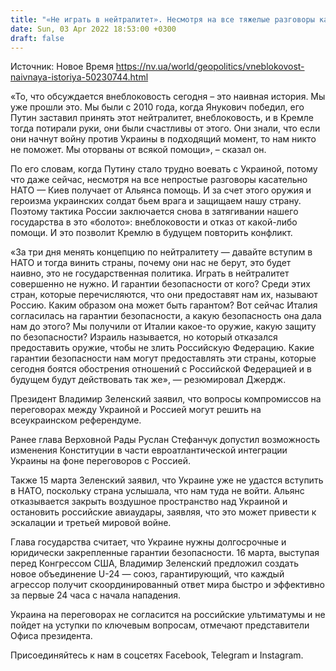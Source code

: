```yaml
---
title: "«Не играть в нейтралитет». Несмотря на все тяжелые разговоры касательно НАТО, Альянс оказывает поддержку Украине — эксперт"
date: Sun, 03 Apr 2022 18:53:00 +0300
draft: false
---
```

Источник: Новое Время https://nv.ua/world/geopolitics/vneblokovost-naivnaya-istoriya-50230744.html


«То, что обсуждается внеблоковость сегодня – это наивная история. Мы уже прошли это. Мы были с 2010 года, когда Янукович победил, его Путин заставил принять этот нейтралитет, внеблоковость, и в Кремле тогда потирали руки, они были счастливы от этого. Они знали, что если они начнут войну против Украины в подходящий момент, то нам никто не поможет. Мы оторваны от всякой помощи», – сказал он.

По его словам, когда Путину стало трудно воевать с Украиной, потому что даже сейчас, несмотря на все непростые разговоры касательно НАТО — Киев получает от Альянса помощь. И за счет этого оружия и героизма украинских солдат бьем врага и защищаем нашу страну. Поэтому тактика России заключается снова в затягивании нашего государства в это «болото»: внеблоковости и отказ от какой-либо помощи. И это позволит Кремлю в будущем повторить конфликт.

«За три дня менять концепцию по нейтралитету — давайте вступим в НАТО и тогда винить страны, почему они нас не берут, это будет наивно, это не государственная политика. Играть в нейтралитет совершенно не нужно. И гарантии безопасности от кого? Среди этих стран, которые перечисляются, что они предоставят нам их, называют Россию. Каким образом она может быть гарантом? Вот сейчас Италия согласилась на гарантии безопасности, а какую безопасность она дала нам до этого? Мы получили от Италии какое-то оружие, какую защиту по безопасности? Израиль называется, но который отказался предоставить оружие, чтобы не злить Российскую Федерацию. Какие гарантии безопасности нам могут предоставлять эти страны, которые сегодня боятся обострения отношений с Российской Федерацией и в будущем будут действовать так же», — резюмировал Джердж.

Президент Владимир Зеленский заявил, что вопросы компромиссов на переговорах между Украиной и Россией могут решить на всеукраинском референдуме.

Ранее глава Верховной Рады Руслан Стефанчук допустил возможность изменения Конституции в части евроатлантической интеграции Украины на фоне переговоров с Россией.

Также 15 марта Зеленский заявил, что Украине уже не удастся вступить в НАТО, поскольку страна услышала, что нам туда не войти. Альянс отказывается закрыть воздушное пространство над Украиной и остановить российские авиаудары, заявляя, что это может привести к эскалации и третьей мировой войне.

Глава государства считает, что Украине нужны долгосрочные и юридически закрепленные гарантии безопасности. 16 марта, выступая перед Конгрессом США, Владимир Зеленский предложил создать новое объединение U-24 — союз, гарантирующий, что каждый агрессор получит скоординированный ответ мира быстро и эффективно за первые 24 часа с начала нападения.

Украина на переговорах не согласится на российские ультиматумы и не пойдет на уступки по ключевым вопросам, отмечают представители Офиса президента.

Присоединяйтесь к нам в соцсетях Facebook, Telegram и Instagram.
